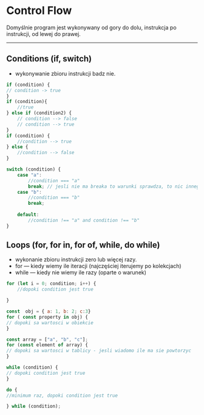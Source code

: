 # Control Flow

Domyślnie program jest wykonywany od gory do dolu, instrukcja po instrukcji, od lewej do prawej. 

---

## Conditions (if, switch)

- wykonywanie zbioru instrukcji badz nie.
````js
if (condition) {
// condition -> true
}
if (condition){
    //true
} else if (condition2) {
    // condition --> false
    // condition --> true
}
if (condition) {
    //condition --> true
} else {
    //condition --> false
}

switch (condition) {
    case "a":
        //condition === "a"
        break; // jesli nie ma breaka to warunki sprawdza, to nic innego jak if else;
    case "b":
        //condition === "b"
        break;
        
    default: 
        //condition !== "a" and condition !== "b"
}


````


## Loops (for, for in, for of, while, do while)
- wykonanie zbioru instrukcji zero lub więcej razy.
- for — kiedy wiemy ile iteracji (najczęściej iterujemy po kolekcjach)
- while — kiedy nie wiemy ile razy (oparte o warunek)

````js
for (let i = 0; condition; i++) {
    //dopoki condition jest true

}

const  obj = { a: 1, b: 2; c:3}
for ( const property in obj) {
// dopoki sa wartosci w obiekcie
}

const array = ["a", "b", "c"];
for (const element of array) {
// dopoki sa wartosci w tablicy - jesli wiadomo ile ma sie powtorzyc
}

while (condition) {
// dopoki condition jest true
}

do {
//minimum raz, dopoki condition jest true

} while (condition);

````